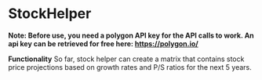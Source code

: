 # StockHelper
**Note: Before use, you need a polygon API key for the API calls to work. An api key can be retrieved for free here: https://polygon.io/**

**Functionality**
So far, stock helper can create a matrix that contains stock price projections based on growth rates and P/S ratios for the next 5 years.
